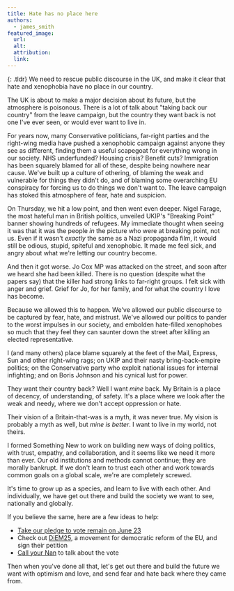 ```yaml
---
title: Hate has no place here
authors:
  - james_smith
featured_image:
  url: 
  alt: 
  attribution: 
  link: 
---
```


{: .tldr}
We need to rescue public discourse in the UK, and make it clear that hate and xenophobia have no place in our country.

The UK is about to make a major decision about its future, but the atmosphere is poisonous. There is a lot of talk about "taking back our country" from the leave campaign, but the country they want back is not one I've ever seen, or would ever want to live in.

For years now, many Conservative politicians, far-right parties and the right-wing media have pushed a xenophobic campaign against anyone they see as different, finding them a useful scapegoat for everything wrong in our society. NHS underfunded? Housing crisis? Benefit cuts? Immigration has been squarely blamed for all of these, despite being nowhere near cause. We've built up a culture of othering, of blaming the weak and vulnerable for things they didn't do, and of blaming some overarching EU conspiracy for forcing us to do things we don't want to. The leave campaign has stoked this atmosphere of fear, hate and suspicion.

On Thursday, we hit a low point, and then went even deeper. Nigel Farage, the most hateful man in British politics, unveiled UKIP's "Breaking Point" banner showing hundreds of refugees. My immediate thought when seeing it was that it was the people *in* the picture who were at breaking point, not us. Even if it wasn't *exactly* the same as a Nazi propaganda film, it would still be odious, stupid, spiteful and xenophobic. It made me feel sick, and angry about what we're letting our country become.

And then it got worse. Jo Cox MP was attacked on the street, and soon after we heard she had been killed. There is no question (despite what the papers say) that the killer had strong links to far-right groups. I felt sick with anger and grief. Grief for Jo, for her family, and for what the country I love has become.

Because we allowed this to happen. We've allowed our public discourse to be captured by fear, hate, and mistrust. We've allowed our politics to pander to the worst impulses in our society, and embolden hate-filled xenophobes so much that they feel they can saunter down the street after killing an elected representative.

I (and many others) place blame squarely at the feet of the Mail, Express, Sun and other right-wing rags; on UKIP and their nasty bring-back-empire politics; on the Conservative party who exploit national issues for internal infighting; and on Boris Johnson and his cynical lust for power.

They want their country back? Well I want *mine* back. My Britain is a place of decency, of understanding, of safety. It's a place where we look after the weak and needy, where we don't accept oppression or hate.

Their vision of a Britain-that-was is a myth, it was never true. My vision is probably a myth as well, but *mine is better*. I want to live in my world, not theirs.

I formed Something New to work on building new ways of doing politics, with trust, empathy, and collaboration, and it seems like we need it more than ever. Our old institutions and methods cannot continue; they are morally bankrupt. If we don't learn to trust each other and work towards common goals on a global scale, we're are completely screwed.

It's time to grow up as a species, and learn to live with each other. And individually, we have get out there and build the society we want to see, nationally and globally.

If you believe the same, here are a few ideas to help:

 * [Take our pledge to vote remain on June 23](https://voteremain.somethingnew.org.uk/)
 * Check out [DiEM25](http://diem25.org), a movement for democratic reform of the EU, and sign their petition
 * [Call your Nan](http://www.callyournan.com/) to talk about the vote
 
 Then when you've done all that, let's get out there and build the future we want with optimism and love, and send fear and hate back where they came from.